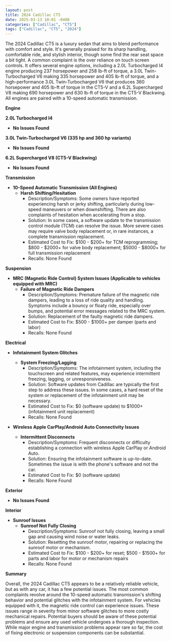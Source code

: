 ```yaml
---
layout: post
title: 2024 Cadillac CT5
date: 2025-03-13 10:01 -0400
categories: ["Cadillac", "CT5"]
tags: ["Cadillac", "CT5", "2024"]
---
```

The 2024 Cadillac CT5 is a luxury sedan that aims to blend performance with comfort and style. It's generally praised for its sharp handling, comfortable ride, and stylish interior, though some find the rear seat space a bit tight. A common complaint is the over reliance on touch screen controls. It offers several engine options, including a 2.0L Turbocharged I4 engine producing 237 horsepower and 258 lb-ft of torque, a 3.0L Twin-Turbocharged V6 making 335 horsepower and 405 lb-ft of torque, and a high-performance 3.0L Twin-Turbocharged V6 that produces 360 horsepower and 405 lb-ft of torque in the CT5-V and a 6.2L Supercharged V8 making 690 horsepower and 630 lb-ft of torque in the CT5-V Blackwing. All engines are paired with a 10-speed automatic transmission.

**Engine**

**2.0L Turbocharged I4**

*   **No Issues Found**

**3.0L Twin-Turbocharged V6 (335 hp and 360 hp variants)**

*   **No Issues Found**

**6.2L Supercharged V8 (CT5-V Blackwing)**

*   **No Issues Found**

**Transmission**

*   **10-Speed Automatic Transmission (All Engines)**
    *   **Harsh Shifting/Hesitation**
        *   Description/Symptoms: Some owners have reported experiencing harsh or jerky shifting, particularly during low-speed maneuvers or when downshifting. There are also complaints of hesitation when accelerating from a stop.
        *   Solution: In some cases, a software update to the transmission control module (TCM) can resolve the issue. More severe cases may require valve body replacement or, in rare instances, a complete transmission replacement.
        *   Estimated Cost to Fix: $100 - $200+ for TCM reprogramming; $800 - $2000+ for valve body replacement; $5000 - $8000+ for full transmission replacement
        *   Recalls: None Found

**Suspension**

*   **MRC (Magnetic Ride Control) System Issues (Applicable to vehicles equipped with MRC)**
    *   **Failure of Magnetic Ride Dampers**
        *   Description/Symptoms: Premature failure of the magnetic ride dampers, leading to a loss of ride quality and handling. Symptoms include a bouncy or floaty ride, especially over bumps, and potential error messages related to the MRC system.
        *   Solution: Replacement of the faulty magnetic ride dampers.
        *   Estimated Cost to Fix: $500 - $1000+ per damper (parts and labor)
        *   Recalls: None Found

**Electrical**

*   **Infotainment System Glitches**
    *   **System Freezing/Lagging**
        *   Description/Symptoms: The infotainment system, including the touchscreen and related features, may experience intermittent freezing, lagging, or unresponsiveness.
        *   Solution: Software updates from Cadillac are typically the first step to address these issues. In some cases, a hard reset of the system or replacement of the infotainment unit may be necessary.
        *   Estimated Cost to Fix: $0 (software update) to $1000+ (infotainment unit replacement)
        *   Recalls: None Found

*   **Wireless Apple CarPlay/Android Auto Connectivity Issues**
    *   **Intermittent Disconnects**
        *   Description/Symptoms: Frequent disconnects or difficulty establishing a connection with wireless Apple CarPlay or Android Auto.
        *   Solution: Ensuring the infotainment software is up-to-date. Sometimes the issue is with the phone's software and not the car.
        *   Estimated Cost to Fix: $0 (software update)
        *   Recalls: None Found

**Exterior**

*   **No Issues Found**

**Interior**

*   **Sunroof Issues**
    *   **Sunroof Not Fully Closing**
        *   Description/Symptoms: Sunroof not fully closing, leaving a small gap and causing wind noise or water leaks.
        *   Solution: Resetting the sunroof motor, repairing or replacing the sunroof motor or mechanism.
        *   Estimated Cost to Fix: $100 - $200+ for reset; $500 - $1500+ for parts and labor for motor or mechanism repairs
        *   Recalls: None Found

**Summary**

Overall, the 2024 Cadillac CT5 appears to be a relatively reliable vehicle, but as with any car, it has a few potential issues. The most common complaints revolve around the 10-speed automatic transmission's shifting behavior and potential glitches with the infotainment system. For vehicles equipped with it, the magnetic ride control can experience issues. These issues range in severity from minor software glitches to more costly mechanical repairs. Potential buyers should be aware of these potential problems and ensure any used vehicle undergoes a thorough inspection. While major engine and transmission problems appear rare so far, the cost of fixing electronic or suspension components can be substantial.

